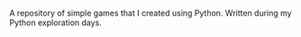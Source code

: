 A repository of simple games that I created using Python.  Written during my Python exploration days.
